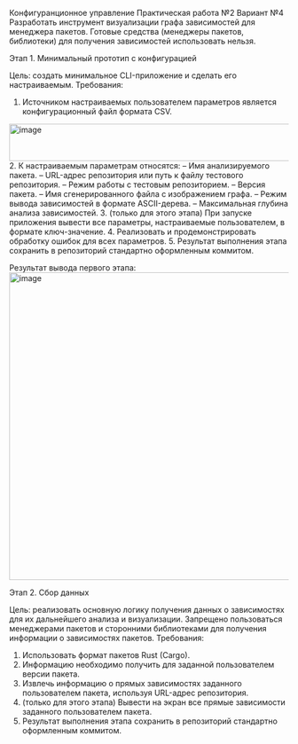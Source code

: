 Конфигуранционное управление
Практическая работа №2
Вариант №4
Разработать инструмент визуализации графа зависимостей для менеджера пакетов. Готовые средства (менеджеры пакетов, библиотеки) для получения зависимостей использовать нельзя.

Этап 1. Минимальный прототип с конфигурацией

Цель: создать минимальное CLI-приложение и сделать его настраиваемым.
Требования:
1. Источником настраиваемых пользователем параметров является
конфигурационный файл формата CSV.
<img width="725" height="67" alt="image" src="https://github.com/user-attachments/assets/dc75f640-aa92-4b28-98d1-b9fba126a27d" />
2. К настраиваемым параметрам относятся:
– Имя анализируемого пакета.
– URL-адрес репозитория или путь к файлу тестового репозитория.
– Режим работы с тестовым репозиторием.
– Версия пакета.
– Имя сгенерированного файла с изображением графа.
– Режим вывода зависимостей в формате ASCII-дерева.
– Максимальная глубина анализа зависимостей.
3. (только для этого этапа) При запуске приложения вывести все параметры,
настраиваемые пользователем, в формате ключ-значение.
4. Реализовать и продемонстрировать обработку ошибок для всех параметров.
5. Результат выполнения этапа сохранить в репозиторий стандартно
оформленным коммитом.

Результат вывода первого этапа:
<img width="1304" height="555" alt="image" src="https://github.com/user-attachments/assets/3ad2aa43-8458-478a-ae44-1a52abf8e682" />

Этап 2. Сбор данных

Цель: реализовать основную логику получения данных о зависимостях для их
дальнейшего анализа и визуализации. Запрещено пользоваться менеджерами
пакетов и сторонними библиотеками для получения информации о зависимостях
пакетов.
Требования:
1. Использовать формат пакетов Rust (Cargo).
2. Информацию необходимо получить для заданной пользователем версии
пакета.
3. Извлечь информацию о прямых зависимостях заданного пользователем
пакета, используя URL-адрес репозитория.
4. (только для этого этапа) Вывести на экран все прямые зависимости
заданного пользователем пакета.
5. Результат выполнения этапа сохранить в репозиторий стандартно
оформленным коммитом.
